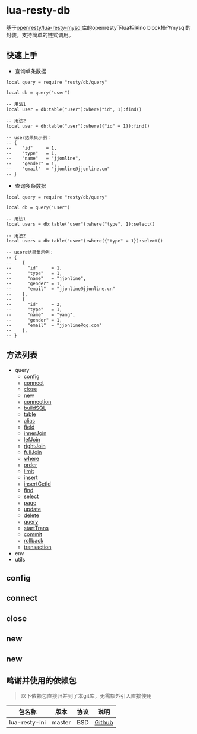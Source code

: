 # lua-resty-db

基于[openresty/lua-resty-mysql](https://github.com/openresty/lua-resty-mysql)库的openresty下lua相关no block操作mysql的封装，支持简单的链式调用。

## 快速上手

* 查询单条数据
````
local query = require "resty/db/query"

local db = query("user")

-- 用法1
local user = db:table("user"):where("id", 1):find()

-- 用法2
local user = db:table("user"):where({"id" = 1}):find()

-- user结果集示例：
-- {
--    "id"     = 1,
--    "type"   = 1,
--    "name"   = "jjonline",
--    "gender" = 1,
--    "email"  = "jjonline@jjonline.cn"
-- }

````

* 查询多条数据

````
local query = require "resty/db/query"

local db = query("user")

-- 用法1
local users = db:table("user"):where("type", 1):select()

-- 用法2
local users = db:table("user"):where({"type" = 1}):select()

-- users结果集示例：
-- {
--    {
--      "id"     = 1,
--      "type"   = 1,
--      "name"   = "jjonline",
--      "gender" = 1,
--      "email"  = "jjonline@jjonline.cn"
--    },
--    {
--      "id"     = 2,
--      "type"   = 1,
--      "name"   = "yang",
--      "gender" = 1,
--      "email"  = "jjonline@qq.com"
--    },   
-- }

````

## 方法列表

* query
    * [config](#config)
    * [connect](#connect)
    * [close](#close)
    * [new](#new)
    * [connection](#connection)
    * [buildSQL](#buildSQL)
    * [table](#table)
    * [alias](#alias)
    * [field](#field)
    * [innerJoin](#innerJoin)
    * [lefJoin](#lefJoin)
    * [rightJoin](#rightJoin)
    * [fullJoin](#fullJoin)
    * [where](#where)
    * [order](#order)
    * [limit](#limit)
    * [insert](#insert)
    * [insertGetId](#insertGetId)
    * [find](#find)
    * [select](#select)
    * [page](#page)
    * [update](#update)
    * [delete](#delete)
    * [query](#query)
    * [startTrans](#startTrans)
    * [commit](#commit)
    * [rollback](#rollback)
    * [transaction](#transaction)
* env
* utils

config
---

connect
---

close
---

new
---

new
---

## 鸣谢并使用的依赖包

> 以下依赖包直接归并到了本git库，无需额外引入直接使用

| 包名称 | 版本 | 协议 |说明 |
| :----: | :----: | :----: |:----: |
| lua-resty-ini | master | BSD | [Github](https://github.com/doujiang24/lua-resty-ini) |
